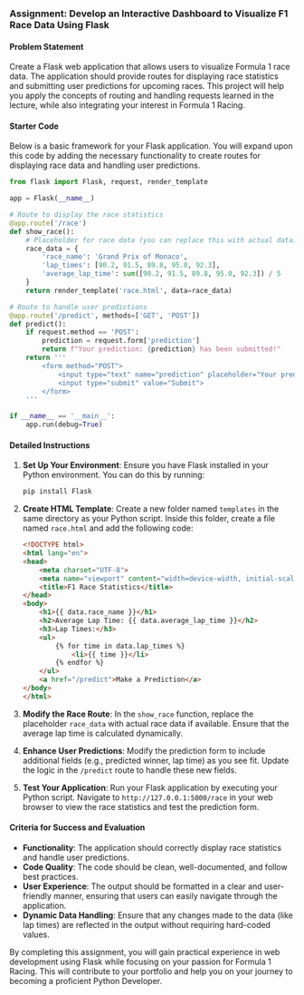 ### Assignment: Develop an Interactive Dashboard to Visualize F1 Race Data Using Flask

#### Problem Statement
Create a Flask web application that allows users to visualize Formula 1 race data. The application should provide routes for displaying race statistics and submitting user predictions for upcoming races. This project will help you apply the concepts of routing and handling requests learned in the lecture, while also integrating your interest in Formula 1 Racing.

#### Starter Code
Below is a basic framework for your Flask application. You will expand upon this code by adding the necessary functionality to create routes for displaying race data and handling user predictions.

```python
from flask import Flask, request, render_template

app = Flask(__name__)

# Route to display the race statistics
@app.route('/race')
def show_race():
    # Placeholder for race data (you can replace this with actual data)
    race_data = {
        'race_name': 'Grand Prix of Monaco',
        'lap_times': [90.2, 91.5, 89.8, 95.0, 92.3],
        'average_lap_time': sum([90.2, 91.5, 89.8, 95.0, 92.3]) / 5
    }
    return render_template('race.html', data=race_data)

# Route to handle user predictions
@app.route('/predict', methods=['GET', 'POST'])
def predict():
    if request.method == 'POST':
        prediction = request.form['prediction']
        return f"Your prediction: {prediction} has been submitted!"
    return '''
        <form method="POST">
            <input type="text" name="prediction" placeholder="Your prediction">
            <input type="submit" value="Submit">
        </form>
    '''

if __name__ == '__main__':
    app.run(debug=True)
```

#### Detailed Instructions
1. **Set Up Your Environment**: Ensure you have Flask installed in your Python environment. You can do this by running:
   ```bash
   pip install Flask
   ```

2. **Create HTML Template**: Create a new folder named `templates` in the same directory as your Python script. Inside this folder, create a file named `race.html` and add the following code:
   ```html
   <!DOCTYPE html>
   <html lang="en">
   <head>
       <meta charset="UTF-8">
       <meta name="viewport" content="width=device-width, initial-scale=1.0">
       <title>F1 Race Statistics</title>
   </head>
   <body>
       <h1>{{ data.race_name }}</h1>
       <h2>Average Lap Time: {{ data.average_lap_time }}</h2>
       <h3>Lap Times:</h3>
       <ul>
           {% for time in data.lap_times %}
               <li>{{ time }}</li>
           {% endfor %}
       </ul>
       <a href="/predict">Make a Prediction</a>
   </body>
   </html>
   ```

3. **Modify the Race Route**: In the `show_race` function, replace the placeholder `race_data` with actual race data if available. Ensure that the average lap time is calculated dynamically.

4. **Enhance User Predictions**: Modify the prediction form to include additional fields (e.g., predicted winner, lap time) as you see fit. Update the logic in the `/predict` route to handle these new fields.

5. **Test Your Application**: Run your Flask application by executing your Python script. Navigate to `http://127.0.0.1:5000/race` in your web browser to view the race statistics and test the prediction form.

#### Criteria for Success and Evaluation
- **Functionality**: The application should correctly display race statistics and handle user predictions.
- **Code Quality**: The code should be clean, well-documented, and follow best practices.
- **User Experience**: The output should be formatted in a clear and user-friendly manner, ensuring that users can easily navigate through the application.
- **Dynamic Data Handling**: Ensure that any changes made to the data (like lap times) are reflected in the output without requiring hard-coded values.

By completing this assignment, you will gain practical experience in web development using Flask while focusing on your passion for Formula 1 Racing. This will contribute to your portfolio and help you on your journey to becoming a proficient Python Developer.
